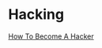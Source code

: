 # Hacking

[How To Become A Hacker](https://zalberico.com/essay/2020/04/19/how-to-become-a-hacker.html)